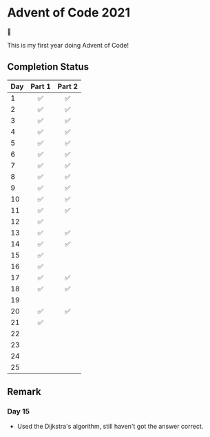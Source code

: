 # Advent of Code 2021

:christmas_tree:

This is my first year doing Advent of Code!

## Completion Status

| Day | Part 1 | Part 2 |
| --- | :---: | :---: |
| 1 | :white_check_mark: | :white_check_mark: |
| 2 | :white_check_mark: | :white_check_mark: |
| 3 | :white_check_mark: | :white_check_mark: |
| 4 | :white_check_mark: | :white_check_mark: |
| 5 | :white_check_mark: | :white_check_mark: |
| 6 | :white_check_mark: | :white_check_mark: |
| 7 | :white_check_mark: | :white_check_mark: |
| 8 | :white_check_mark: | :white_check_mark: |
| 9 | :white_check_mark: | :white_check_mark: |
| 10 | :white_check_mark: | :white_check_mark: |
| 11 | :white_check_mark: | :white_check_mark: |
| 12 | :white_check_mark: | |
| 13 | :white_check_mark: | :white_check_mark: |
| 14 | :white_check_mark: | :white_check_mark: |
| 15 | :white_check_mark: | |
| 16 | :white_check_mark: | |
| 17 | :white_check_mark: | :white_check_mark: |
| 18 | :white_check_mark: | :white_check_mark: |
| 19 | | |
| 20 | :white_check_mark: | :white_check_mark: |
| 21 | :white_check_mark: | |
| 22 | | |
| 23 | | |
| 24 | | |
| 25 | | |

## Remark

### Day 15

- Used the Dijkstra's algorithm, still haven't got the answer correct.
